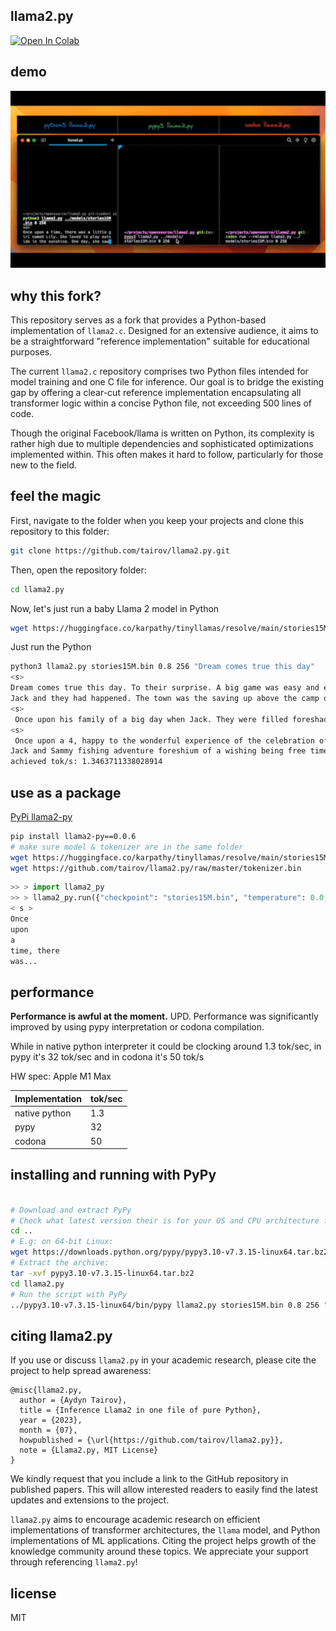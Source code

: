 ## llama2.py

[![Open In Colab](https://colab.research.google.com/assets/colab-badge.svg)](https://colab.research.google.com/github/tairov/llama2.py/blob/master/llama2.ipynb)

## demo

<p align="center">
  <img src="assets/pypy-codon.gif" width="650" alt="Demo Llama2.py">
</p>

## why this fork?

This repository serves as a fork that provides a Python-based implementation of `llama2.c`. Designed for an extensive
audience, it aims to be a straightforward "reference implementation" suitable for educational purposes.

The current `llama2.c` repository comprises two Python files intended for model training and one C file for inference.
Our goal is to bridge the existing gap by offering a clear-cut reference implementation encapsulating all transformer
logic within a concise Python file, not exceeding 500 lines of code.

Though the original Facebook/llama is written on Python, its complexity is rather high due to multiple dependencies and
sophisticated optimizations implemented within. This often makes it hard to follow, particularly for those new to the
field.

## feel the magic

First, navigate to the folder when you keep your projects and clone this repository to this folder:

```bash
git clone https://github.com/tairov/llama2.py.git
```

Then, open the repository folder:

```bash
cd llama2.py
```

Now, let's just run a baby Llama 2 model in Python

```bash
wget https://huggingface.co/karpathy/tinyllamas/resolve/main/stories15M.bin
```

Just run the Python

```bash
python3 llama2.py stories15M.bin 0.8 256 "Dream comes true this day"
<s>
Dream comes true this day. To their surprise. A big game was easy and everyone was going on the day. Jack and they were playing beneath: life, free, butter! There was the time to think of the universe. There was very happy, fun and the joy and the following down below of this day they were there was a lot of a wide, new camping.
Jack and they had happened. The town was the saving up above the camp of the waves shor of their laughter, friendly journey of friendship to one. The night sky show of the end. Little ceremony, happy again.
<s>
 Once upon his family of a big day when Jack. They were filled foreshadowed happy and they were the joy filled this, different: the King of their appreciation they were to a wave to the spring limit. They were becoming Ruby, happy and the sunset of life of an amazing friendship and he had a robot.
<s>
 Once upon a 4, happy to the wonderful experience of the celebration of their friendship. Even the playground.
Jack and Sammy fishing adventure foreshium of a wishing being free time, happy. The generous adventure foreshly made it. The chance to
achieved tok/s: 1.3463711338028914
```

## use as a package

[PyPi llama2-py](https://pypi.org/project/llama2-py/)

```bash
pip install llama2-py==0.0.6
# make sure model & tokenizer are in the same folder
wget https://huggingface.co/karpathy/tinyllamas/resolve/main/stories15M.bin
wget https://github.com/tairov/llama2.py/raw/master/tokenizer.bin
```

```python
>> > import llama2_py
>> > llama2_py.run({"checkpoint": "stories15M.bin", "temperature": 0.0, "steps": 256, "prompt": None})
< s >
Once
upon
a
time, there
was...
```

## performance

__Performance is awful at the moment.__
UPD. Performance was significantly improved by using pypy interpretation or codona compilation.

While in native python interpreter it could be clocking around 1.3 tok/sec, in pypy it's 32 tok/sec and in codona it's
50 tok/s

HW spec: Apple M1 Max

| Implementation | tok/sec |
|----------------|---------|
| native python  | 1.3     |
| pypy           | 32      |
| codona         | 50      |


## installing and running with PyPy

```bash

# Download and extract PyPy
# Check what latest version their is for your OS and CPU architecture from https://www.pypy.org/download.html
cd ..
# E.g: on 64-bit Linux:
wget https://downloads.python.org/pypy/pypy3.10-v7.3.15-linux64.tar.bz2
# Extract the archive:
tar -xvf pypy3.10-v7.3.15-linux64.tar.bz2
cd llama2.py
# Run the script with PyPy
../pypy3.10-v7.3.15-linux64/bin/pypy llama2.py stories15M.bin 0.8 256 "Dream comes true this day"
``` 

## citing llama2.py

If you use or discuss `llama2.py` in your academic research, please cite the project to help spread awareness:

```
@misc{llama2.py,
  author = {Aydyn Tairov}, 
  title = {Inference Llama2 in one file of pure Python},
  year = {2023},
  month = {07},
  howpublished = {\url{https://github.com/tairov/llama2.py}},
  note = {Llama2.py, MIT License}
}
```

We kindly request that you include a link to the GitHub repository in published papers. This will allow interested
readers to easily find the latest updates and extensions to the project.

`llama2.py` aims to encourage academic research on efficient implementations of transformer architectures, the `llama`
model, and Python implementations of ML applications. Citing the project helps growth of the knowledge community around
these topics. We appreciate your support through referencing `llama2.py`!

## license

MIT

